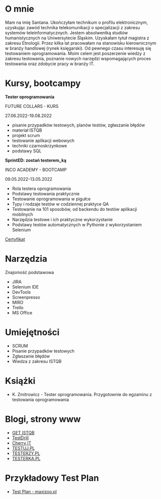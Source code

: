 # O mnie

Mam na imię Santana. Ukończyłam technikum o profilu elektronicznym, uzyskując zawód technika telekomunikacji o specjalizacji z zakresu systemów teleinformatycznych. Jestem absolwentką studiów humanistycznych na Uniwersytecie Śląskim. Uzyskałam tytuł magistra z zakresu Etnologii. Przez kilka lat pracowałam na stanowisku kierownicznym w branży handlowej (rynek księgarski). Od pewnego czasu interesuję się testowaniem oprogramowania. Moim celem jest poszerzenie wiedzy z zakresu testowania, poznanie nowych narzędzi wspomagających proces testowania oraz zdobycie pracy w branży IT.

# Kursy, bootcampy

**Tester oprogramowania**

FUTURE COLLARS - KURS 

27.06.2022-19.08.2022

* pisanie przypadków testowych, planów testów, zgłaszanie błędów
* materiał ISTQB
* projekt scrum
* testowanie aplikacji webowych
* techniki czarnoskrzynkowe
* podstawy SQL


**SprintED: zostań testerem_ką**

INCO ACADEMY - BOOTCAMP

09.05.2022-13.05.2022

* Rola testera oprogramowania
* Podstawy testowania praktycznie
* Testowanie oprogramowania w pigułce
* Typy i rodzaje testów w codziennej praktyce QA
* Testowanie na 101 sposobów, od backendu do testów aplikacji mobilnych
* Narzędzia testowe i ich praktyczne wykorzystanie
* Podstawy testów automatycznych w Pythonie z wykorzystaniem Selenium

[Certyfikat](https://drive.google.com/file/d/1Clzt7IP16VS8fuxC35xqW5_5DbRxgfWT/view?usp=sharing)

# Narzędzia

Znajomość podstawowa

* JIRA
* Selenium IDE
* DevTools
* Screenpresso
* MIRO
* Trello
* MS Office

# Umiejętności

* SCRUM
* Pisanie przypadków testowych
* Zgłaszanie błędów
* Wiedza z zakresu ISTQB

# Książki

* K. Zmitrowicz - Tester oprogramowania. Przygotownie do egzaminu z testowania oprogramowania

# Blogi, strony www

* [GET ISTQB](https://getistqb.com)
* [TestDrill](http://testdrill.pl)
* [Cherry IT](http://cherry-it.pl)
* [TESTUJ.PL](https://testuj.pl)
* [TESTERZY.PL](https://testerzy.pl)
* [TESTERKA.PL](https://testerka.pl)

# Przykładowy Test Plan

* [Test Plan - maxizoo.pl](https://docs.google.com/document/d/1_BrVfHD9ZFrEUzJhXRbUlxlPXCxsEEEB/edit?usp=sharing&ouid=112164552745114415885&rtpof=true&sd=true)
